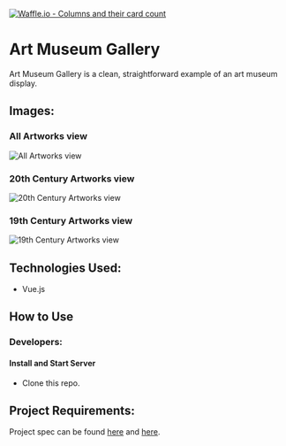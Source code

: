 [![Waffle.io - Columns and their card count](https://badge.waffle.io/alexanderela/art-museum-gallery.svg?columns=all)](https://waffle.io/alexanderela/art-museum-gallery)

# Art Museum Gallery
Art Museum Gallery is a clean, straightforward example of an art museum display.

## Images:
### All Artworks view
![All Artworks view](./assets/images/app/all.png "All Artworks view")

### 20th Century Artworks view
![20th Century Artworks view](./assets/images/app/all.png "20th Century Artworks view")

### 19th Century Artworks view
![19th Century Artworks view](./assets/images/app/all.png "19th Century Artworks view")

## Technologies Used:
- Vue.js

## How to Use

### Developers:
#### Install and Start Server
* Clone this repo.


## Project Requirements:
Project spec can be found [here](http://frontend.turing.io/projects/final-countdown.html) and [here](https://gist.github.com/letakeane/16882c0604830c5482b25431a6a6cb19).
